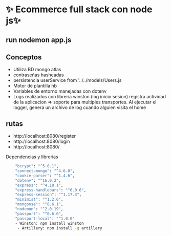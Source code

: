 # ✨ Ecommerce full stack con node js✨
## run nodemon app.js 


## Conceptos
- Utiliza BD mongo atlas
- contraseñas hasheadas 
- persistencia userService from '../../models/Users.js
- Motor de plantilla hb
- Variables de entorno manejadas con dotenv 
- Logs realizados con libreria winston (log inicio sesion) registra actividad de la aplicacion => soporte para multiples transportes. Al ejecutar el logger, genera un archivo de log cuando alguien visita el home

## rutas
- http://localhost:8080/register
- http://localhost:8080/login
- http://localhost:8080/

Dependencias y librerias

```sh
    "bcrypt": "^5.0.1",
    "connect-mongo": "^4.6.0",
    "cookie-parser": "^1.4.6",
    "dotenv": "^16.0.2",
    "express": "^4.18.1",
    "express-handlebars": "^6.0.6",
    "express-session": "^1.17.3",
    "minimist": "^1.2.6",
    "mongoose": "^6.6.1",
    "nodemon": "^2.0.19",
    "passport": "^0.6.0",
    "passport-local": "^1.0.0"
    - Winston: npm install winston
     - Artillery: npm install -g artillery


```
